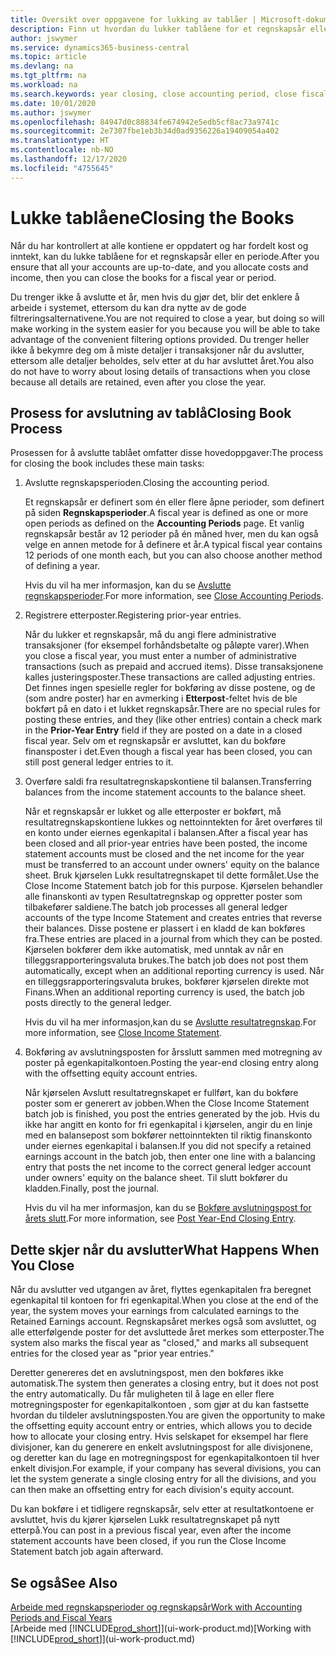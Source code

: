 ```yaml
---
title: Oversikt over oppgavene for lukking av tablåer | Microsoft-dokumentasjon
description: Finn ut hvordan du lukker tablåene for et regnskapsår eller en regnskapsperiode, og hva som skjer etter at du har lukket ved utgangen av året.
author: jswymer
ms.service: dynamics365-business-central
ms.topic: article
ms.devlang: na
ms.tgt_pltfrm: na
ms.workload: na
ms.search.keywords: year closing, close accounting period, close fiscal year, bank account detailed trial balance
ms.date: 10/01/2020
ms.author: jswymer
ms.openlocfilehash: 84947d0c88834fe674942e5edb5cf8ac73a9741c
ms.sourcegitcommit: 2e7307fbe1eb3b34d0ad9356226a19409054a402
ms.translationtype: HT
ms.contentlocale: nb-NO
ms.lasthandoff: 12/17/2020
ms.locfileid: "4755645"
---
```

# <a name="closing-the-books"></a><span data-ttu-id="4f2fb-103">Lukke tablåene</span><span class="sxs-lookup"><span data-stu-id="4f2fb-103">Closing the Books</span></span>
<span data-ttu-id="4f2fb-104">Når du har kontrollert at alle kontiene er oppdatert og har fordelt kost og inntekt, kan du lukke tablåene for et regnskapsår eller en periode.</span><span class="sxs-lookup"><span data-stu-id="4f2fb-104">After you ensure that all your accounts are up-to-date, and you allocate costs and income, then you can close the books for a fiscal year or period.</span></span>

<span data-ttu-id="4f2fb-105">Du trenger ikke å avslutte et år, men hvis du gjør det, blir det enklere å arbeide i systemet, ettersom du kan dra nytte av de gode filtreringsalternativene.</span><span class="sxs-lookup"><span data-stu-id="4f2fb-105">You are not required to close a year, but doing so will make working in the system easier for you because you will be able to take advantage of the convenient filtering options provided.</span></span> <span data-ttu-id="4f2fb-106">Du trenger heller ikke å bekymre deg om å miste detaljer i transaksjoner når du avslutter, ettersom alle detaljer beholdes, selv etter at du har avsluttet året.</span><span class="sxs-lookup"><span data-stu-id="4f2fb-106">You also do not have to worry about losing details of transactions when you close because all details are retained, even after you close the year.</span></span>

## <a name="closing-book-process"></a><span data-ttu-id="4f2fb-107">Prosess for avslutning av tablå</span><span class="sxs-lookup"><span data-stu-id="4f2fb-107">Closing Book Process</span></span>
<span data-ttu-id="4f2fb-108">Prosessen for å avslutte tablået omfatter disse hovedoppgaver:</span><span class="sxs-lookup"><span data-stu-id="4f2fb-108">The process for closing the book includes these main tasks:</span></span>

1. <span data-ttu-id="4f2fb-109">Avslutte regnskapsperioden.</span><span class="sxs-lookup"><span data-stu-id="4f2fb-109">Closing the accounting period.</span></span>

    <span data-ttu-id="4f2fb-110">Et regnskapsår er definert som én eller flere åpne perioder, som definert på siden **Regnskapsperioder**.</span><span class="sxs-lookup"><span data-stu-id="4f2fb-110">A fiscal year is defined as one or more open periods as defined on the **Accounting Periods** page.</span></span> <span data-ttu-id="4f2fb-111">Et vanlig regnskapsår består av 12 perioder på én måned hver, men du kan også velge en annen metode for å definere et år.</span><span class="sxs-lookup"><span data-stu-id="4f2fb-111">A typical fiscal year contains 12 periods of one month each, but you can also choose another method of defining a year.</span></span>

    <span data-ttu-id="4f2fb-112">Hvis du vil ha mer informasjon, kan du se [Avslutte regnskapsperioder](year-close-account-periods.md).</span><span class="sxs-lookup"><span data-stu-id="4f2fb-112">For more information, see [Close Accounting Periods](year-close-account-periods.md).</span></span>
2. <span data-ttu-id="4f2fb-113">Registrere etterposter.</span><span class="sxs-lookup"><span data-stu-id="4f2fb-113">Registering prior-year entries.</span></span>

    <span data-ttu-id="4f2fb-114">Når du lukker et regnskapsår, må du angi flere administrative transaksjoner (for eksempel forhåndsbetalte og påløpte varer).</span><span class="sxs-lookup"><span data-stu-id="4f2fb-114">When you close a fiscal year, you must enter a number of administrative transactions (such as prepaid and accrued items).</span></span> <span data-ttu-id="4f2fb-115">Disse transaksjonene kalles justeringsposter.</span><span class="sxs-lookup"><span data-stu-id="4f2fb-115">These transactions are called adjusting entries.</span></span> <span data-ttu-id="4f2fb-116">Det finnes ingen spesielle regler for bokføring av disse postene, og de (som andre poster) har en avmerking i **Etterpost**-feltet hvis de ble bokført på en dato i et lukket regnskapsår.</span><span class="sxs-lookup"><span data-stu-id="4f2fb-116">There are no special rules for posting these entries, and they (like other entries) contain a check mark in the **Prior-Year Entry** field if they are posted on a date in a closed fiscal year.</span></span> <span data-ttu-id="4f2fb-117">Selv om et regnskapsår er avsluttet, kan du bokføre finansposter i det.</span><span class="sxs-lookup"><span data-stu-id="4f2fb-117">Even though a fiscal year has been closed, you can still post general ledger entries to it.</span></span>
3. <span data-ttu-id="4f2fb-118">Overføre saldi fra resultatregnskapskontiene til balansen.</span><span class="sxs-lookup"><span data-stu-id="4f2fb-118">Transferring balances from the income statement accounts to the balance sheet.</span></span>

    <span data-ttu-id="4f2fb-119">Når et regnskapsår er lukket og alle etterposter er bokført, må resultatregnskapskontiene lukkes og nettoinntekten for året overføres til en konto under eiernes egenkapital i balansen.</span><span class="sxs-lookup"><span data-stu-id="4f2fb-119">After a fiscal year has been closed and all prior-year entries have been posted, the income statement accounts must be closed and the net income for the year must be transferred to an account under owners' equity on the balance sheet.</span></span> <span data-ttu-id="4f2fb-120">Bruk kjørselen Lukk resultatregnskapet til dette formålet.</span><span class="sxs-lookup"><span data-stu-id="4f2fb-120">Use the Close Income Statement batch job for this purpose.</span></span> <span data-ttu-id="4f2fb-121">Kjørselen behandler alle finanskonti av typen Resultatregnskap og oppretter poster som tilbakefører saldiene.</span><span class="sxs-lookup"><span data-stu-id="4f2fb-121">The batch job processes all general ledger accounts of the type Income Statement and creates entries that reverse their balances.</span></span> <span data-ttu-id="4f2fb-122">Disse postene er plassert i en kladd de kan bokføres fra.</span><span class="sxs-lookup"><span data-stu-id="4f2fb-122">These entries are placed in a journal from which they can be posted.</span></span> <span data-ttu-id="4f2fb-123">Kjørselen bokfører dem ikke automatisk, med unntak av når en tilleggsrapporteringsvaluta brukes.</span><span class="sxs-lookup"><span data-stu-id="4f2fb-123">The batch job does not post them automatically, except when an additional reporting currency is used.</span></span> <span data-ttu-id="4f2fb-124">Når en tilleggsrapporteringsvaluta brukes, bokfører kjørselen direkte mot Finans.</span><span class="sxs-lookup"><span data-stu-id="4f2fb-124">When an additional reporting currency is used, the batch job posts directly to the general ledger.</span></span>

    <span data-ttu-id="4f2fb-125">Hvis du vil ha mer informasjon,kan du se [Avslutte resultatregnskap](year-close-income-statement.md).</span><span class="sxs-lookup"><span data-stu-id="4f2fb-125">For more information, see [Close Income Statement](year-close-income-statement.md).</span></span>
4. <span data-ttu-id="4f2fb-126">Bokføring av avslutningsposten for årsslutt sammen med motregning av poster på egenkapitalkontoen.</span><span class="sxs-lookup"><span data-stu-id="4f2fb-126">Posting the year-end closing entry along with the offsetting equity account entries.</span></span>

    <span data-ttu-id="4f2fb-127">Når kjørselen Avslutt resultatregnskapet er fullført, kan du bokføre poster som er generert av jobben.</span><span class="sxs-lookup"><span data-stu-id="4f2fb-127">When the Close Income Statement batch job is finished, you post the entries generated by the job.</span></span> <span data-ttu-id="4f2fb-128">Hvis du ikke har angitt en konto for fri egenkapital i kjørselen, angir du en linje med en balansepost som bokfører nettoinntekten til riktig finanskonto under eiernes egenkapital i balansen.</span><span class="sxs-lookup"><span data-stu-id="4f2fb-128">If you did not specify a retained earnings account in the batch job, then enter one line with a balancing entry that posts the net income to the correct general ledger account under owners' equity on the balance sheet.</span></span> <span data-ttu-id="4f2fb-129">Til slutt bokfører du kladden.</span><span class="sxs-lookup"><span data-stu-id="4f2fb-129">Finally, post the journal.</span></span>

    <span data-ttu-id="4f2fb-130">Hvis du vil ha mer informasjon, kan du se [Bokføre avslutningspost for årets slutt](year-how-post-year-end-close-entry.md).</span><span class="sxs-lookup"><span data-stu-id="4f2fb-130">For more information, see [Post Year-End Closing Entry](year-how-post-year-end-close-entry.md).</span></span>

## <a name="what-happens-when-you-close"></a><span data-ttu-id="4f2fb-131">Dette skjer når du avslutter</span><span class="sxs-lookup"><span data-stu-id="4f2fb-131">What Happens When You Close</span></span>
<span data-ttu-id="4f2fb-132">Når du avslutter ved utgangen av året, flyttes egenkapitalen fra beregnet egenkapital til kontoen for fri egenkapital.</span><span class="sxs-lookup"><span data-stu-id="4f2fb-132">When you close at the end of the year, the system moves your earnings from calculated earnings to the Retained Earnings account.</span></span> <span data-ttu-id="4f2fb-133">Regnskapsåret merkes også som avsluttet, og alle etterfølgende poster for det avsluttede året merkes som etterposter.</span><span class="sxs-lookup"><span data-stu-id="4f2fb-133">The system also marks the fiscal year as "closed," and marks all subsequent entries for the closed year as "prior year entries."</span></span>

<span data-ttu-id="4f2fb-134">Deretter genereres det en avslutningspost, men den bokføres ikke automatisk.</span><span class="sxs-lookup"><span data-stu-id="4f2fb-134">The system then generates a closing entry, but it does not post the entry automatically.</span></span> <span data-ttu-id="4f2fb-135">Du får muligheten til å lage en eller flere motregningsposter for egenkapitalkontoen , som gjør at du kan fastsette hvordan du tildeler avslutningsposten.</span><span class="sxs-lookup"><span data-stu-id="4f2fb-135">You are given the opportunity to make the offsetting equity account entry or entries, which allows you to decide how to allocate your closing entry.</span></span> <span data-ttu-id="4f2fb-136">Hvis selskapet for eksempel har flere divisjoner, kan du generere en enkelt avslutningspost for alle divisjonene, og deretter kan du lage en motregningspost for egenkapitalkontoen til hver enkelt divisjon.</span><span class="sxs-lookup"><span data-stu-id="4f2fb-136">For example, if your company has several divisions, you can let the system generate a single closing entry for all the divisions, and you can then make an offsetting entry for each division's equity account.</span></span>

<span data-ttu-id="4f2fb-137">Du kan bokføre i et tidligere regnskapsår, selv etter at resultatkontoene er avsluttet, hvis du kjører kjørselen Lukk resultatregnskapet på nytt etterpå.</span><span class="sxs-lookup"><span data-stu-id="4f2fb-137">You can post in a previous fiscal year, even after the income statement accounts have been closed, if you run the Close Income Statement batch job again afterward.</span></span>

## <a name="see-also"></a><span data-ttu-id="4f2fb-138">Se også</span><span class="sxs-lookup"><span data-stu-id="4f2fb-138">See Also</span></span>

[<span data-ttu-id="4f2fb-139">Arbeide med regnskapsperioder og regnskapsår</span><span class="sxs-lookup"><span data-stu-id="4f2fb-139">Work with Accounting Periods and Fiscal Years</span></span>](finance-accounting-periods-and-fiscal-years.md)  
<span data-ttu-id="4f2fb-140">[Arbeide med [!INCLUDE[prod_short](includes/prod_short.md)]](ui-work-product.md)</span><span class="sxs-lookup"><span data-stu-id="4f2fb-140">[Working with [!INCLUDE[prod_short](includes/prod_short.md)]](ui-work-product.md)</span></span>
